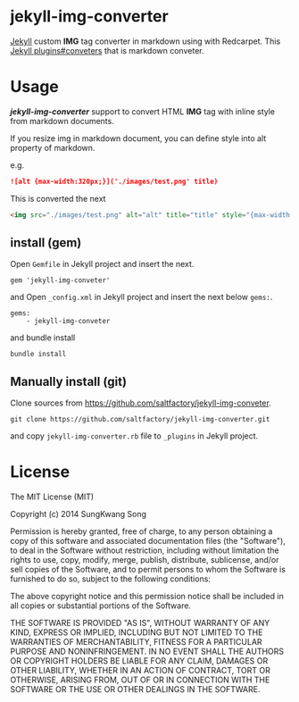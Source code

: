 jekyll-img-converter
====================

[Jekyll](http://jekyllrb.com) custom **IMG** tag converter in markdown using with Redcarpet. This [Jekyll plugins#conveters](http://jekyllrb.com/docs/plugins/#converters) that is markdown conveter.


Usage
======

***jekyll-img-converter*** support to convert HTML **IMG** tag with inline style from markdown documents.

If you resize img in markdown document, you can define style into alt property of markdown.

e.g.

```markdown
![alt {max-width:320px;}]('./images/test.png' title)
```

This is converted the next

```html
<img src="./images/test.png" alt="alt" title="title" style="{max-width:320px;}"/>
```


## install (gem)

Open `Gemfile` in Jekyll project and insert the next.

```
gem 'jekyll-img-conveter'
```

and Open `_config.xml` in Jekyll project and insert the next below `gems:`.

```
gems:
	- jekyll-img-conveter
```

and bundle install

```
bundle install
```



## Manually install (git)

Clone sources from https://github.com/saltfactory/jekyll-img-conveter.

```
git clone https://github.com/saltfactory/jekyll-img-converter.git
```

and copy `jekyll-img-converter.rb` file to `_plugins` in Jekyll project.


License
========

The MIT License (MIT)

Copyright (c) 2014 SungKwang Song

Permission is hereby granted, free of charge, to any person obtaining a copy
of this software and associated documentation files (the "Software"), to deal
in the Software without restriction, including without limitation the rights
to use, copy, modify, merge, publish, distribute, sublicense, and/or sell
copies of the Software, and to permit persons to whom the Software is
furnished to do so, subject to the following conditions:

The above copyright notice and this permission notice shall be included in all
copies or substantial portions of the Software.

THE SOFTWARE IS PROVIDED "AS IS", WITHOUT WARRANTY OF ANY KIND, EXPRESS OR
IMPLIED, INCLUDING BUT NOT LIMITED TO THE WARRANTIES OF MERCHANTABILITY,
FITNESS FOR A PARTICULAR PURPOSE AND NONINFRINGEMENT. IN NO EVENT SHALL THE
AUTHORS OR COPYRIGHT HOLDERS BE LIABLE FOR ANY CLAIM, DAMAGES OR OTHER
LIABILITY, WHETHER IN AN ACTION OF CONTRACT, TORT OR OTHERWISE, ARISING FROM,
OUT OF OR IN CONNECTION WITH THE SOFTWARE OR THE USE OR OTHER DEALINGS IN THE
SOFTWARE.



